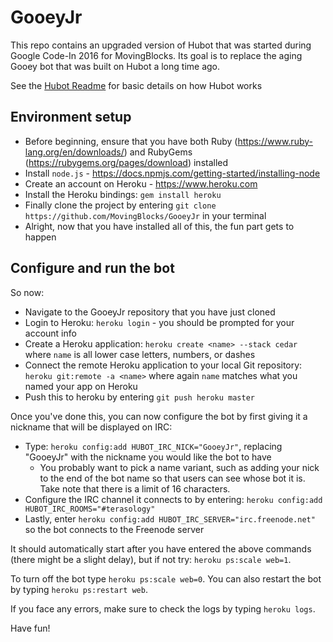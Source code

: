 # GooeyJr

This repo contains an upgraded version of Hubot that was started during Google Code-In 2016 for MovingBlocks. Its goal is to replace the aging Gooey bot that was built on Hubot a long time ago. 

See the [Hubot Readme](https://github.com/github/hubot/blob/master/README.md) for basic details on how Hubot works

## Environment setup  

* Before beginning, ensure that you have both Ruby (https://www.ruby-lang.org/en/downloads/) and RubyGems (https://rubygems.org/pages/download) installed
* Install `node.js` - https://docs.npmjs.com/getting-started/installing-node
* Create an account on Heroku - https://www.heroku.com
* Install the Heroku bindings: `gem install heroku`
* Finally clone the project by entering `git clone https://github.com/MovingBlocks/GooeyJr` in your terminal
* Alright, now that you have installed all of this, the fun part gets to happen

## Configure and run the bot

So now: 

* Navigate to the GooeyJr repository that you have just cloned
* Login to Heroku: `heroku login` - you should be prompted for your account info
* Create a Heroku application: `heroku create <name> --stack cedar` where `name` is all lower case letters, numbers, or dashes
* Connect the remote Heroku application to your local Git repository: `heroku git:remote -a <name>` where again `name` matches what you named your app on Heroku
* Push this to heroku by entering `git push heroku master`

Once you've done this, you can now configure the bot by first giving it a nickname that will be displayed on IRC:

* Type: `heroku config:add HUBOT_IRC_NICK="GooeyJr"`, replacing "GooeyJr" with the nickname you would like the bot to have
  * You probably want to pick a name variant, such as adding your nick to the end of the bot name so that users can see whose bot it is. Take note that there is a limit of 16 characters.
* Configure the IRC channel it connects to by entering: `heroku config:add HUBOT_IRC_ROOMS="#terasology"` 
* Lastly, enter `heroku config:add HUBOT_IRC_SERVER="irc.freenode.net"` so the bot connects to the Freenode server

It should automatically start after you have entered the above commands (there might be a slight delay), but if not try: `heroku ps:scale web=1`.
 
To turn off the bot type `heroku ps:scale web=0`. You can also restart the bot by typing `heroku ps:restart web`.

If you face any errors, make sure to check the logs by typing `heroku logs`. 

Have fun!
